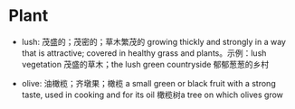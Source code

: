 # Plant

- lush: 茂盛的；茂密的；草木繁茂的 growing thickly and strongly in a way that is attractive; covered in healthy grass and plants。示例：lush vegetation 茂盛的草木；the lush green countryside 郁郁葱葱的乡村

- olive: 油橄榄；齐墩果；橄榄 a small green or black fruit with a strong taste, used in cooking and for its oil 橄榄树a tree on which olives grow
